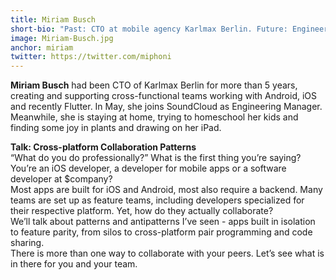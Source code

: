 ```yaml
---
title: Miriam Busch
short-bio: "Past: CTO at mobile agency Karlmax Berlin. Future: Engineering Manager at SoundCloud"
image: Miriam-Busch.jpg
anchor: miriam
twitter: https://twitter.com/miphoni
---
```


**Miriam Busch** had been CTO of Karlmax Berlin for more than 5 years, creating and supporting cross-functional teams working with Android, iOS and recently Flutter. In May, she joins SoundCloud as Engineering Manager. Meanwhile, she is staying at home, trying to homeschool her kids and finding some joy in plants and drawing on her iPad.	

**Talk: Cross-platform Collaboration Patterns**  
“What do you do professionally?” What is the first thing you’re saying? You’re an iOS developer, a developer for mobile apps or a software developer at $company?  
Most apps are built for iOS and Android, most also require a backend. Many teams are set up as feature teams, including developers specialized for their respective platform. Yet, how do they actually collaborate?  
We’ll talk about patterns and antipatterns I’ve seen - apps built in isolation to feature parity, from silos to cross-platform pair programming and code sharing.  
There is more than one way to collaborate with your peers. Let’s see what is in there for you and your team.
